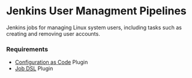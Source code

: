 # Jenkins User Managment Pipelines
Jenkins jobs for managing Linux system users, including tasks such as creating and removing user accounts.

### Requirements
- [Configuration as Code](https://plugins.jenkins.io/configuration-as-code/) Plugin
- [Job DSL](https://plugins.jenkins.io/job-dsl/) Plugin
